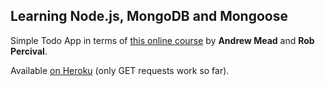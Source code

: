 ## Learning Node.js, MongoDB and Mongoose

Simple Todo App in terms of [this online course](https://www.udemy.com/the-complete-nodejs-developer-course-2/learn/v4/overvie) by **Andrew Mead** and **Rob Percival**. 

Available [on Heroku](https://afternoon-atoll-73308.herokuapp.com/todos/) (only GET requests work so far).